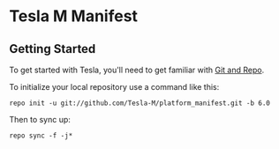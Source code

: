 Tesla M Manifest
================

Getting Started
---------------

To get started with Tesla, you'll need to get
familiar with [Git and Repo](http://source.android.com/source/using-repo.html).

To initialize your local repository use a command like this:
```
repo init -u git://github.com/Tesla-M/platform_manifest.git -b 6.0
```
Then to sync up:
```
repo sync -f -j*
```

